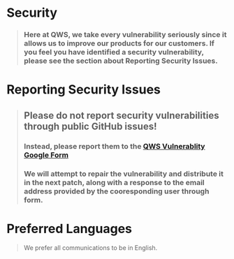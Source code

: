# Security
> ### Here at QWS, we take every vulnerability seriously since it allows us to improve our products for our customers. If you feel you have identified a security vulnerability, please see the section about <b>Reporting Security Issues</b>.

# Reporting Security Issues
> ## <b> Please do not report security vulnerabilities through public GitHub issues! </b>
>
> ### Instead, please report them to the [QWS Vulnerablity Google Form](https://forms.gle/W8dzLvGH6QkerpTy6)
>
> ### We will attempt to repair the vulnerability and distribute it in the next patch, along with a response to the email address provided by the cooresponding user through form.

# Preferred Languages
> We prefer all communications to be in English.
